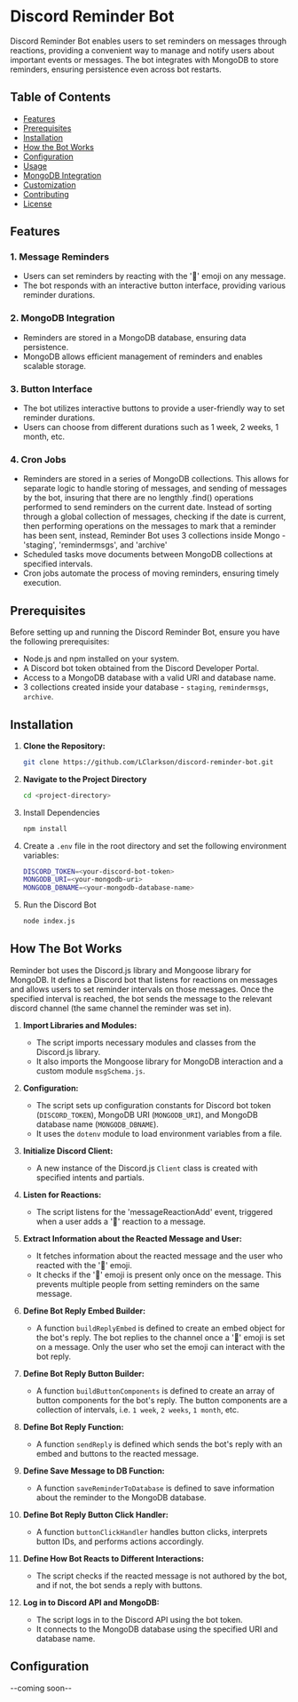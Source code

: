 # Discord Reminder Bot

Discord Reminder Bot enables users to set reminders on messages through reactions, providing a convenient way to manage and notify users about important events or messages. The bot integrates with MongoDB to store reminders, ensuring persistence even across bot restarts.

## Table of Contents
- [Features](#features)
- [Prerequisites](#prerequisites)
- [Installation](#installation)
- [How the Bot Works](#how-the-bot-works)
- [Configuration](#configuration)
- [Usage](#usage)
- [MongoDB Integration](#mongodb-integration)
- [Customization](#customization)
- [Contributing](#contributing)
- [License](#license)

## Features

### 1. Message Reminders
   - Users can set reminders by reacting with the '🔔' emoji on any message.
   - The bot responds with an interactive button interface, providing various reminder durations.

### 2. MongoDB Integration
   - Reminders are stored in a MongoDB database, ensuring data persistence.
   - MongoDB allows efficient management of reminders and enables scalable storage.

### 3. Button Interface
   - The bot utilizes interactive buttons to provide a user-friendly way to set reminder durations.
   - Users can choose from different durations such as 1 week, 2 weeks, 1 month, etc.

### 4. Cron Jobs
   - Reminders are stored in a series of MongoDB collections. This allows for separate logic
     to handle storing of messages, and sending of messages by the bot, insuring that there are
     no lengthly .find() operations performed to send reminders on the current date. Instead
     of sorting through a global collection of messages, checking if the date is current, then
     performing operations on the messages to mark that a reminder has been sent, instead, 
     Reminder Bot uses 3 collections inside Mongo - 'staging', 'remindermsgs', and 'archive'
   - Scheduled tasks move documents between MongoDB collections at specified intervals.
   - Cron jobs automate the process of moving reminders, ensuring timely execution.

## Prerequisites

Before setting up and running the Discord Reminder Bot, ensure you have the following prerequisites:

- Node.js and npm installed on your system.
- A Discord bot token obtained from the Discord Developer Portal.
- Access to a MongoDB database with a valid URI and database name.
- 3 collections created inside your database - `staging`, `remindermsgs`, `archive`.

## Installation

1. **Clone the Repository:**
   ```bash
   git clone https://github.com/LClarkson/discord-reminder-bot.git
2. **Navigate to the Project Directory**
   ```bash
   cd <project-directory>
3. Install Dependencies
   ```bash
   npm install
4. Create a `.env` file in the root directory and set the following environment variables:
   ```bash
   DISCORD_TOKEN=<your-discord-bot-token>
   MONGODB_URI=<your-mongodb-uri>
   MONGODB_DBNAME=<your-mongodb-database-name>
5. Run the Discord Bot
   ```bash
   node index.js

## How The Bot Works
Reminder bot uses the Discord.js library and Mongoose library for MongoDB. It defines a Discord 
bot that listens for reactions on messages and allows users to set reminder intervals on those messages.
Once the specified interval is reached, the bot sends the message to the relevant discord channel
(the same channel the reminder was set in).

1.  **Import Libraries and Modules:**
    - The script imports necessary modules and classes from the Discord.js library.
    - It also imports the Mongoose library for MongoDB interaction and a custom module `msgSchema.js`.
2.  **Configuration:**
    -   The script sets up configuration constants for Discord bot token (`DISCORD_TOKEN`), MongoDB URI (`MONGODB_URI`), and MongoDB database name (`MONGODB_DBNAME`).
    -   It uses the `dotenv` module to load environment variables from a file.
3.  **Initialize Discord Client:**
    -   A new instance of the Discord.js `Client` class is created with specified intents and partials.
4.  **Listen for Reactions:**
    -   The script listens for the 'messageReactionAdd' event, triggered when a user adds a '🔔' reaction to a message.
5.  **Extract Information about the Reacted Message and User:**

    -   It fetches information about the reacted message and the user who reacted with the '🔔' emoji.
    -   It checks if the '🔔' emoji is present only once on the message. This prevents multiple people from
        setting reminders on the same message.
6.  **Define Bot Reply Embed Builder:**

    -   A function `buildReplyEmbed` is defined to create an embed object for the bot's reply. The bot replies
        to the channel once a '🔔' emoji is set on a message. Only the user who set the emoji can interact with
        the bot reply.
7.  **Define Bot Reply Button Builder:**

    -   A function `buildButtonComponents` is defined to create an array of button components for the bot's reply.
        The button components are a collection of intervals, i.e. `1 week`, `2 weeks`, `1 month`, etc.
8.  **Define Bot Reply Function:**

    -   A function `sendReply` is defined which sends the bot's reply with an embed and buttons to the reacted message.
9.  **Define Save Message to DB Function:**

    -   A function `saveReminderToDatabase` is defined to save information about the reminder to the MongoDB database.
10. **Define Bot Reply Button Click Handler:**

    -   A function `buttonClickHandler` handles button clicks, interprets button IDs, and performs actions accordingly.
11. **Define How Bot Reacts to Different Interactions:**

    -   The script checks if the reacted message is not authored by the bot, and if not, the bot sends a reply with buttons.
12. **Log in to Discord API and MongoDB:**

    -   The script logs in to the Discord API using the bot token.
    -   It connects to the MongoDB database using the specified URI and database name.

## Configuration
--coming soon--
